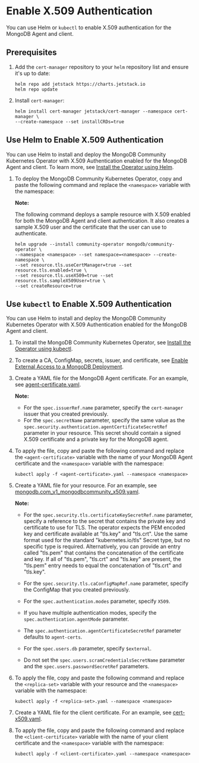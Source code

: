 # Enable X.509 Authentication

You can use Helm or `kubectl` to enable X.509 authentication for the 
MongoDB Agent and client.

## Prerequisites

1. Add the `cert-manager` repository to your `helm` repository list and
   ensure it's up to date:

   ```
   helm repo add jetstack https://charts.jetstack.io
   helm repo update
   ```

1. Install `cert-manager`:

   ```
   helm install cert-manager jetstack/cert-manager --namespace cert-manager \ 
   --create-namespace --set installCRDs=true
   ```

## Use Helm to Enable X.509 Authentication

You can use Helm to install and deploy the MongoDB Community Kubernetes 
Operator with X.509 Authentication enabled for the MongoDB Agent and 
client. To learn more, see [Install the Operator using Helm](https://github.com/mongodb/mongodb-kubernetes-operator/blob/master/docs/install-upgrade.md#install-the-operator-using-helm).

1. To deploy the MongoDB Community Kubernetes Operator, copy and paste 
   the following command and replace the `<namespace>` variable with the 
   namespace:

   **Note:**

   The following command deploys a sample resource with X.509 enabled
   for both the MongoDB Agent and client authentication. It also creates
   a sample X.509 user and the certificate that the user can use to 
   authenticate.

   ```
   helm upgrade --install community-operator mongodb/community-operator \
   --namespace <namespace> --set namespace=<namespace> --create-namespace \
   --set resource.tls.useCertManager=true --set resource.tls.enabled=true \
   --set resource.tls.useX509=true --set resource.tls.sampleX509User=true \
   --set createResource=true
   ```

## Use `kubectl` to Enable X.509 Authentication

You can use Helm to install and deploy the MongoDB Community Kubernetes 
Operator with X.509 Authentication enabled for the MongoDB Agent and 
client.

1. To install the MongoDB Community Kubernetes Operator, see 
   [Install the Operator using kubectl](https://github.com/mongodb/mongodb-kubernetes-operator/blob/master/docs/install-upgrade.md#install-the-operator-using-kubectl).

1. To create a CA, ConfigMap, secrets, issuer, and certificate, see 
   [Enable External Access to a MongoDB Deployment](https://github.com/mongodb/mongodb-kubernetes-operator/blob/master/docs/external_access.md).

1. Create a YAML file for the  MongoDB Agent certificate. For an example, 
   see [agent-certificate.yaml](https://github.com/mongodb/mongodb-kubernetes-operator/blob/master/mongodb-community-operator/config/samples/external_access/agent-certificate.yaml).

   **Note:**

   - For the `spec.issuerRef.name` parameter, specify the 
     `cert-manager` issuer that you created previously.
   - For the `spec.secretName` parameter, specify the same 
     value as the `spec.security.authentication.agentCertificateSecretRef` 
     parameter in your resource. This secret should contain a signed 
     X.509 certificate and a private key for the MongoDB agent.

1. To apply the file, copy and paste the following command and replace 
   the `<agent-certificate>` variable with the name of your MongoDB Agent 
   certificate and the `<namespace>` variable with the namespace:

   ```
   kubectl apply -f <agent-certificate>.yaml --namespace <namespace>
   ```

1. Create a YAML file for your resource. For an example, see 
   [mongodb.com_v1_mongodbcommunity_x509.yaml](https://github.com/mongodb/mongodb-kubernetes-operator/blob/master/mongodb-community-operator/config/samples/mongodb.com_v1_mongodbcommunity_x509.yaml).

   **Note:**

   - For the `spec.security.tls.certificateKeySecretRef.name` parameter,
     specify a reference to the secret that contains the private key and
     certificate to use for TLS. The operator expects the PEM encoded key 
     and certificate available at "tls.key" and "tls.crt". Use the same 
     format used for the standard "kubernetes.io/tls" Secret type, but no 
     specific type is required. Alternatively, you can provide 
     an entry called "tls.pem" that contains the concatenation of the 
     certificate and key. If all of "tls.pem", "tls.crt" and "tls.key" 
     are present, the "tls.pem" entry needs to equal the concatenation 
     of "tls.crt" and "tls.key".

   - For the `spec.security.tls.caConfigMapRef.name` parameter, specify
     the ConfigMap that you created previously.

   - For the `spec.authentication.modes` parameter, specify `X509`.
   
   - If you have multiple authentication modes, specify the 
     `spec.authentication.agentMode` parameter.

   - The `spec.authentication.agentCertificateSecretRef` parameter
     defaults to `agent-certs`.

   - For the `spec.users.db` parameter, specify `$external`.

   - Do not set the `spec.users.scramCredentialsSecretName` parameter 
     and the `spec.users.passwordSecretRef` parameters.

1. To apply the file, copy and paste the following command and replace 
   the `<replica-set>` variable with your resource and the `<namespace>`
   variable with the namespace:

   ```
   kubectl apply -f <replica-set>.yaml --namespace <namespace>
   ```

1. Create a YAML file for the client certificate. For an example, see 
   [cert-x509.yaml](https://github.com/mongodb/mongodb-kubernetes-operator/blob/master/mongodb-community-operator/config/samples/external_access/cert-x509.yaml).

1. To apply the file, copy and paste the following command and replace 
   the `<client-certificate>` variable with the name of your client 
   certificate and the `<namespace>` variable with the namespace:

   ```
   kubectl apply -f <client-certificate>.yaml --namespace <namespace>
   ```
